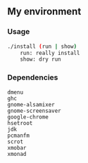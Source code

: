 ## My environment

### Usage
```bash
./install (run | show)
	run: really install
	show: dry run
```

### Dependencies
```
dmenu
ghc
gnome-alsamixer
gnome-screensaver
google-chrome
hsetroot
jdk
pcmanfm
scrot
xmobar
xmonad
```
